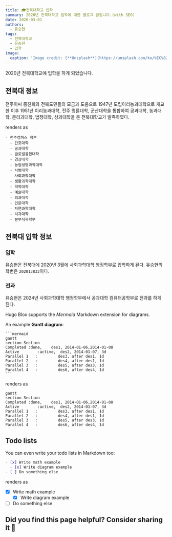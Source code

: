 ```yaml
---
title: 🎓전북대학교 입학
summary: 2020년 전북대학교 입학에 대한 블로그 글입니다.(with SEO)
date: 2020-03-01
authors:
  - 유승현
tags:
  - 전북대학교
  - 유승현
  - 입학
image:
  caption: 'Image credit: [**Unsplash**](https://unsplash.com/ko/%EC%82%AC%EC%A7%84/%ED%97%A4%EB%93%9C%ED%8F%B0%EC%9D%84-%EC%93%B4-%EC%98%81%EB%A6%AC%ED%95%9C-%EC%8B%AD-%EB%8C%80-%EC%86%8C%EB%85%80%EA%B0%80-%EB%8B%A4%EB%A5%B8-%ED%95%99%EC%83%9D%EB%93%A4%EC%9D%98-%EB%B0%B0%EA%B2%BD%EC%97%90-%EB%8C%80%ED%95%9C-%EC%84%B8%EB%AF%B8%EB%82%98%EB%A5%BC-%EC%A4%80%EB%B9%84%ED%95%98%EB%8A%94-%EB%8F%99%EC%95%88-%EC%B1%85%EC%83%81%EC%97%90%EC%84%9C-%EB%A9%94%EB%AA%A8%EB%A5%BC-%ED%95%98%EA%B3%A0-%EC%9E%88%EB%8B%A4-zjnHrnc72ro)'
---
```


2020년 전북대학교에 입학을 하게 되었습니다.  

## 전북대 정보

전주이씨 종친회와 전북도민들의 모금과 도움으로 1947년 도립이리농과대학으로 개교한 이후 1951년 이리농과대학, 전주 명륜대학, 군산대학을 통합하여 공과대학, 농과대학, 문리과대학, 법정대학, 상과대학을 둔 전북대학교가 발족하였다.

renders as

```markmap {height="200px"}
- 전주캠퍼스 학부
  - 간호대학
  - 공과대학
  - 글로벌융합대학
  - 경상대학
  - 농업생명과학대학
  - 사범대학
  - 사회과학대학
  - 생활과학대학
  - 약학대학
  - 예술대학
  - 의과대학
  - 인문대학
  - 자연과학대학
  - 치과대학
  - 본부직속학부
```

## 전북대 입학 정보

### 입학
유승현은 전북대에 2020년 3월에 사회과학대학 행정학부로 입학하게 된다. 유승현의 학번은 `202013833`이다.


### 전과
유승현은 2024년 사회과학대학 행정학부에서 공과대학 컴퓨터공학부로 전과를 하게 된다.



Hugo Blox supports the _Mermaid_ Markdown extension for diagrams.

An example **Gantt diagram**:

    ```mermaid
    gantt
    section Section
    Completed :done,    des1, 2014-01-06,2014-01-08
    Active        :active,  des2, 2014-01-07, 3d
    Parallel 1   :         des3, after des1, 1d
    Parallel 2   :         des4, after des1, 1d
    Parallel 3   :         des5, after des3, 1d
    Parallel 4   :         des6, after des4, 1d
    ```

renders as

```mermaid
gantt
section Section
Completed :done,    des1, 2014-01-06,2014-01-08
Active        :active,  des2, 2014-01-07, 3d
Parallel 1   :         des3, after des1, 1d
Parallel 2   :         des4, after des1, 1d
Parallel 3   :         des5, after des3, 1d
Parallel 4   :         des6, after des4, 1d
```

## Todo lists

You can even write your todo lists in Markdown too:

```markdown
- [x] Write math example
  - [x] Write diagram example
- [ ] Do something else
```

renders as

- [x] Write math example
  - [x] Write diagram example
- [ ] Do something else

## Did you find this page helpful? Consider sharing it 🙌
